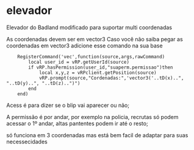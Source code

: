 # elevador
Elevador do Badland modificado para suportar multi coordenadas 

As coordenadas devem ser em vector3 
Caso você não saiba pegar as coordenadas em vector3 adicione esse comando na sua base

        RegisterCommand('vec',function(source,args,rawCommand)
            local user_id = vRP.getUserId(source)
            if vRP.hasPermission(user_id,"suaperm.permissao")then
                local x,y,z = vRPclient.getPosition(source)
                vRP.prompt(source,"Cordenadas:",'vector3('..tD(x)..", "..tD(y)..", "..tD(z)..")")
            end
        end)
    
Acess é para dizer se o blip vai aparecer ou não;

A permissão é por andar, por exemplo na policia, recrutas só podem acessar o 1º andar, altas pantentes podem ir até o resto;

só funciona em 3 coordenadas mas está bem facil de adaptar para suas necessecidades
